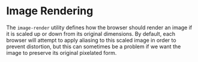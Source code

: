 # Image Rendering

The `image-render` utility defines how the browser should render an image if it is scaled up or down from its original
dimensions. By default, each browser will attempt to apply aliasing to this scaled image in order to prevent distortion,
but this can sometimes be a problem if we want the image to preserve its original pixelated form.

<PlaygroundWithVariants
  variant='pixel'
  :variants="['auto', 'pixel', 'edge']"
  prefix='image-render'
  fixed='p-2 dark:text-white opacity-85'
  appended='w-full h-32'
  :nested='true'
  html="&lt;img src='data:image/png;base64,iVBORw0KGgoAAAANSUhEUgAAAAQAAAAECAYAAACp8Z5+AAAAAXNSR0IArs4c6QAAACdJREFUCB1j9Pf3/88ABMmMjCCKgQlMIhGMu3btAquY9mMDWBhDBQAutwfDrUlKzQAAAABJRU5ErkJggg==' class='{class} w-full h-32'&gt;"
/>
